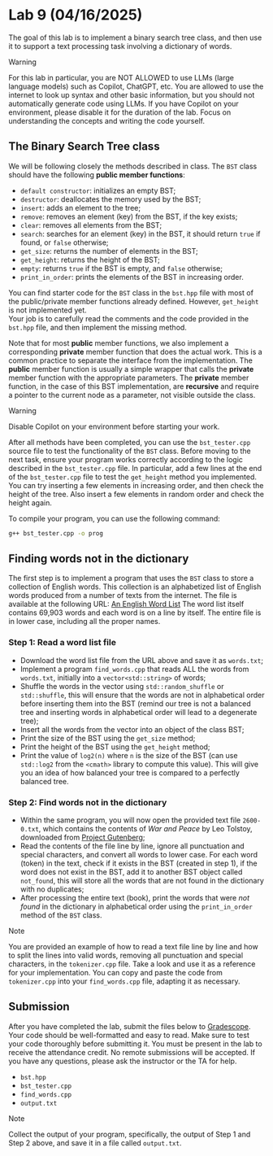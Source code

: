 # Lab 9 (04/16/2025)

The goal of this lab is to implement a binary search tree class,
and then use it to support a text processing task involving
a dictionary of words. 

> [!WARNING]
> For this lab in particular, you are NOT ALLOWED to use LLMs (large language models)
> such as Copilot, ChatGPT, etc.  You are allowed to use the internet to look
> up syntax and other basic information, but you should not automatically
> generate code using LLMs.  If you have Copilot on your environment,
> please disable it for the duration of the lab.  Focus on understanding
> the concepts and writing the code yourself.

## The Binary Search Tree class

We will be following closely the methods described in class.  The 
`BST` class should have the following **public member functions**:

- `default constructor`: initializes an empty BST;
- `destructor`: deallocates the memory used by the BST;
- `insert`: adds an element to the tree;
- `remove`: removes an element (key) from the BST, if the key exists;
- `clear`: removes all elements from the BST;
- `search`: searches for an element (key) in the BST, it should return
    `true` if found, or `false` otherwise;
- `get_size`: returns the number of elements in the BST;
- `get_height`: returns the height of the BST;
- `empty`: returns `true` if the BST is empty, and `false` otherwise;
- `print_in_order`: prints the elements of the BST in increasing order.

You can find starter code for the `BST` class in the `bst.hpp` file
with most of the public/private member functions already defined.
However, `get_height` is not implemented yet.  
Your job is to carefully read the comments and the code provided 
in the `bst.hpp` file, and then implement the missing method.

Note that for most **public** member functions, we also implement
a corresponding **private** member function that does the actual work.
This is a common practice to separate the interface
from the implementation.  The **public** member function is
usually a simple wrapper that calls the **private** member function
with the appropriate parameters.  The **private** member 
function, in the case of this BST implementation, are **recursive**
and require a pointer to the current node as a parameter,
not visible outside the class.

> [!WARNING]
> Disable Copilot on your environment before starting your work.

After all methods have been completed, you can use the 
`bst_tester.cpp` source file to test the functionality of 
the `BST` class.  Before moving to the next task, ensure 
your program works correctly according to the logic described 
in the `bst_tester.cpp` file.  In particular, add a few lines
at the end of the `bst_tester.cpp` file to test the `get_height`
method you implemented.  You can try inserting a few elements
in increasing order, and then check the height of the tree.
Also insert a few elements in random order and check the height again.

To compile your program, you can use the following command:

```bash
g++ bst_tester.cpp -o prog
```

## Finding words not in the dictionary

The first step is to implement a program that uses the `BST` class to store 
a collection of English words. This collection is an alphabetized list of 
English words produced from a number of texts from the internet. 
The file is available at the following URL: 
[An English Word List](https://websites.umich.edu/~jlawler/wordlist.html)
The word list itself contains 69,903 words and each word is on a line by 
itself. The entire file is in lower case, including all the proper names.

### Step 1: Read a word list file

- Download the word list file from the URL above and save it as `words.txt`;
- Implement a program `find_words.cpp` that reads ALL the words from `words.txt`, initially into a `vector<std::string>` of words;
- Shuffle the words in the vector using `std::random_shuffle` or `std::shuffle`, this will ensure that the words are not in alphabetical order before inserting them into the BST (remind our tree is not a balanced tree and inserting words in alphabetical order will lead to a degenerate tree);
- Insert all the words from the vector into an object of the class BST;
- Print the size of the BST using the `get_size` method;
- Print the height of the BST using the `get_height` method;
- Print the value of `log2(n)` where `n` is the size of the BST (can use `std::log2` from the `<cmath>` library to compute this value). This will give you an idea of how balanced your tree is compared to a perfectly balanced tree.

### Step 2: Find words not in the dictionary

- Within the same program, you will now open the provided text file `2600-0.txt`, which contains the contents of *War and Peace* by Leo Tolstoy, downloaded from [Project Gutenberg](https://www.gutenberg.org/ebooks/2600);
- Read the contents of the file line by line, ignore all punctuation and special characters, and convert all words to lower case. For each word (token) in the text, check if it exists in the BST (created in step 1), if the word does not exist in the BST, add it to another BST object called `not_found`, this will store all the words that are not found in the dictionary with no duplicates;
- After processing the entire text (book), print the words that were *not found* in the dictionary in alphabetical order using the `print_in_order` method of the `BST` class.

>[!NOTE]
> You are provided an example of how to read a text file line by line and how to split the lines into valid words, removing all punctuation and special characters, in the `tokenizer.cpp` file.  Take a look and use it as a reference for your implementation.  You can copy and paste the code from `tokenizer.cpp` into your `find_words.cpp` file, adapting it as necessary.

## Submission

After you have completed the lab, submit the files below 
to [Gradescope](https://gradescope.com).  Your code should be well-formatted 
and easy to read.  Make sure to test your code thoroughly before 
submitting it.  You must be present in the lab to receive the 
attendance credit.  No remote submissions will be accepted.
If you have any questions, please ask the instructor or the TA for help.

- `bst.hpp`
- `bst_tester.cpp`
- `find_words.cpp`
- `output.txt`

> [!NOTE]
> Collect the output of your program, specifically, the output of Step 1 and Step 2 above, and save it in a file called `output.txt`.
